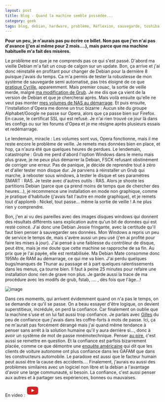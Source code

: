 ```yaml
---
layout: post
title: Blog - Quand la machine semble possédée...
category: geek
tags: blog, debian, hardware, problème, Réflexion, sauvegarde, toshiba nb 300
---
```

**Pour un peu, je n'aurais pas pu écrire ce billet. Non pas que j'en n'ai pas d'avance (j'en ai même pour 2 mois....), mais parce que ma machine habituelle m'a fait des misères.**

Le problème est que je ne comprends pas ce qui s'est passé. D'abord ma vieille Debian m'a fait un coup de calgon sur un update. Bon, ça arrive et j'ai donc réinstallé en profitant pour changer de Debian pour la dernière 8 puisque j'avais du temps. Ca m'a permis de tester la robustesse de mon système de sauvegarde semi automatisé, pas très éloigné de ce que <a href="https://cyrille-borne.com/article4059/une-sauvegarde">pratique Cyrille</a>, apparemment. Mais premier couac, la sortie de veille merde, malgré <a href="https://cheziceman.wordpress.com/2014/12/08/tuto-faire-fonctionner-un-netbook-toshiba-nb300-sous-debian-wheezy/">ma modification de Grub</a>. Je me dis que ça vient de la version de Debian et que je chercherai après. Mais voilà ensuite qu'elle ne veut pas monter <a href="https://cheziceman.wordpress.com/2016/04/26/tuto-voir-les-repertoires-de-son-nas-au-demarrage-sous-debian/">mes volumes de NAS au démarrage</a>. Et puis ensuite, l'installation d'Opera me donne un truc bizarre : Aucun site du groupe Alphabet/Google ne passe sur Opera, alors que ça passe bien sur Firefox. En cause, le certificat SSL qui est refusé. Je n'ai rien trouvé ce jour là dans les configs ou sur les forums d'Opea et je me résigne après plusieurs essais et redémarrage.

Le lendemain, miracle : Les volumes sont vus, Opera fonctionne, mais il me reste encore le problème de veille. Je remets mes données bien en place, et hop, ça n'aura été que quelques heures de perdues. Le lendemain, catastrophe : Grub me perd d'abord l'option Windows dans le menu mais plus grave, je ne peux plus démarrer la Debian, FSCK refusant obstinément de corriger une erreur. Pas de panique, je décide de reprendre tout à zéro et d'aller tester mon disque dur. Je parviens à réinstaller un Grub qui marche, à rebooter sous windows, à tester le disque et ses paramètres SMART : RAS. Je teste avec d'autres outils : RAS. Alors je shoote les partitions Debian (parce que ça prend moins de temps que de chercher des heures...), je recommence une installation en mode non graphique, comme je pratique d'habitude (j'avais fait l'autre en mode graphique), et je remets tout d'applomb : Nickel, tout passe... même la sortie de veille ! A ne plus rien y comprendre.

Bon, j'en ai vu des pareilles avec des images disques windows qui donnent des résultats différents sans explication autre qu'un bit de données qui est resté coincé. J'ai donc une Debian Jessie fringante, avec la certitude qu'il faut bien penser à sauvegarder ses données. Mon Windows a repris un peu de service le temps de, mais s'avère aussi un peu usé (j'en ai profité pour faire les mises à jour). J'ai pensé à une faiblesse du contrôleur de disque, peut être, mais je me doute que cette machine se rapproche de sa fin. Au prix que je l'ai payée, elle est rentabilisée. Ma Debian Mate consomme donc 195Mo de RAM au démarrage, ce qui me va bien. J'ai perdu quelques bugs/manques de Thunar au passage et à part quelques ralentissements dans les menus, ça tourne bien. Il faut à peine 25 minutes pour refaire une installation donc rien de grave non plus. Je garde aussi la trace de ma procédure avec les modifs de grub, fstab, .... , dès fois que l'âge...!

![image](https://filedn.eu/llqi9IBxlYouGRXYG2xlROb/img/2017/debianing.png)

Dans ces moments, qui arrivent évidemment quand on n'a pas le temps, on se demande ce qu'il se passe. On a beau essayer d'être logique, on devient superstitieux, incrédule, on perd la confiance. Car finalement on oublie que la machine s'use et on lui fait aussi trop confiance. Je parlais avec <a href="https://www.parigotmanchot.fr/2017/05/18/gerer-ses-mots-de-passe-en-mode-nuage/">Gilles</a> du peu de confiance que j'avais dans les coffre-forts à mots de passe. Ici, ça ne m'aurait pas forcément dérangé mais j'ai quand même tendance à penser sans arrêt à la solution humaine qu'il y aura derrière si..., donc à avoir un système de mot de passe mnémotechnique. Penser <a href="https://cheziceman.wordpress.com/2017/05/14/piratage-le-jour-ou-lon-decouvrit-notre-dependance/">au pire</a>, c'est aussi se remettre en question. Et la confiance est parfois bizarrement placée, comme ce que démontre une <a href="http://www.autoblog.com/2017/05/23/americans-trust-tech-companies-over-automakers-self-driving-cars/">enquête américaine</a> qui dit que les clients de voiture autonome ont plus confiance dans les GAFAM que dans les constructeurs automobile. Le paradoxe est aussi que le facteur humain peut aussi être la cause des accidents.... Finalement, j'aurais eu aussi des problèmes similaires avec un logiciel non libre et la debian a l'avantage d'avoir une large communauté, si besoin. La confiance, c'est aussi penser aux autres et à partager ses expériences, bonnes ou mauvaises.

En video : [![video](/images/youtube.png)](https://youtu.be/sFZjqVnWBhc)
